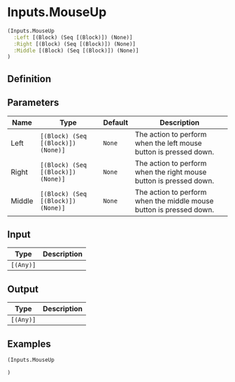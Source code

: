 # Inputs.MouseUp

```clojure
(Inputs.MouseUp
  :Left [(Block) (Seq [(Block)]) (None)]
  :Right [(Block) (Seq [(Block)]) (None)]
  :Middle [(Block) (Seq [(Block)]) (None)]
)
```

## Definition


## Parameters
| Name | Type | Default | Description |
|------|------|---------|-------------|
| Left | `[(Block) (Seq [(Block)]) (None)]` | `None` | The action to perform when the left mouse button is pressed down. |
| Right | `[(Block) (Seq [(Block)]) (None)]` | `None` | The action to perform when the right mouse button is pressed down. |
| Middle | `[(Block) (Seq [(Block)]) (None)]` | `None` | The action to perform when the middle mouse button is pressed down. |


## Input
| Type | Description |
|------|-------------|
| `[(Any)]` |  |


## Output
| Type | Description |
|------|-------------|
| `[(Any)]` |  |


## Examples

```clojure
(Inputs.MouseUp

)
```
